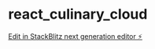 # react_culinary_cloud

[Edit in StackBlitz next generation editor ⚡️](https://stackblitz.com/~/github.com/byeonit/react_culinary_cloud)